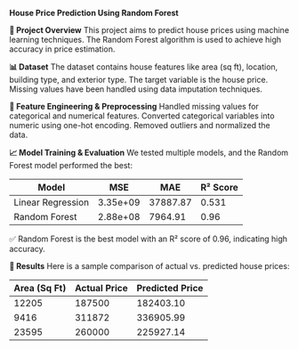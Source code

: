 **House Price Prediction Using Random Forest**

**📌 Project Overview**
This project aims to predict house prices using machine learning techniques. The Random Forest algorithm is used to achieve high accuracy in price estimation.

**📊 Dataset**
The dataset contains house features like area (sq ft), location, building type, and exterior type.
The target variable is the house price.
Missing values have been handled using data imputation techniques.

**🔧 Feature Engineering & Preprocessing**
Handled missing values for categorical and numerical features.
Converted categorical variables into numeric using one-hot encoding.
Removed outliers and normalized the data.

**📈 Model Training & Evaluation**
We tested multiple models, and the Random Forest model performed the best:

| Model              | MSE       | MAE      | R² Score |
|--------------------|-----------|----------|----------|
| Linear Regression  | 3.35e+09  | 37887.87 | 0.531    |
| Random Forest      | 2.88e+08  | 7964.91  | 0.96     |

✅ Random Forest is the best model with an R² score of 0.96, indicating high accuracy.

**📌 Results**
Here is a sample comparison of actual vs. predicted house prices:

| Area (Sq Ft) | Actual Price | Predicted Price |
|--------------|--------------|-----------------|
| 12205        | 187500       | 182403.10       |
| 9416         | 311872       | 336905.99       |
| 23595        | 260000       | 225927.14       |
